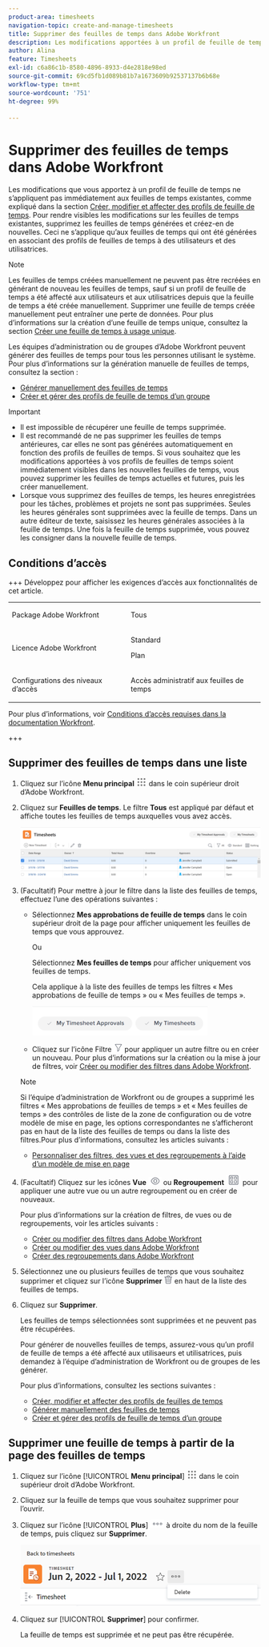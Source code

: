 ```yaml
---
product-area: timesheets
navigation-topic: create-and-manage-timesheets
title: Supprimer des feuilles de temps dans Adobe Workfront
description: Les modifications apportées à un profil de feuille de temps ne sont pas immédiatement appliquées aux feuilles de temps existantes, tel que décrit dans la section « Créer, modifier et affecter des profils de feuille de temps ». Pour rendre visibles les modifications sur les feuilles de temps existantes, supprimez les feuilles de temps générées et créez-en de nouvelles. Ceci ne s’applique qu’aux feuilles de temps qui ont été générées en associant des profils de feuilles de temps à des utilisateurs et des utilisatrices.
author: Alina
feature: Timesheets
exl-id: c6a86c1b-8580-4896-8933-d4e2818e98ed
source-git-commit: 69cd5fb1d089b81b7a1673609b92537137b6b68e
workflow-type: tm+mt
source-wordcount: '751'
ht-degree: 99%

---
```


# Supprimer des feuilles de temps dans Adobe Workfront

Les modifications que vous apportez à un profil de feuille de temps ne s’appliquent pas immédiatement aux feuilles de temps existantes, comme expliqué dans la section [Créer, modifier et affecter des profils de feuille de temps](../../timesheets/create-and-manage-timesheets/create-timesheet-profiles.md). Pour rendre visibles les modifications sur les feuilles de temps existantes, supprimez les feuilles de temps générées et créez-en de nouvelles. Ceci ne s’applique qu’aux feuilles de temps qui ont été générées en associant des profils de feuilles de temps à des utilisateurs et des utilisatrices.

>[!NOTE]
>
>Les feuilles de temps créées manuellement ne peuvent pas être recréées en générant de nouveau les feuilles de temps, sauf si un profil de feuille de temps a été affecté aux utilisateurs et aux utilisatrices depuis que la feuille de temps a été créée manuellement. Supprimer une feuille de temps créée manuellement peut entraîner une perte de données. Pour plus d’informations sur la création d’une feuille de temps unique, consultez la section [Créer une feuille de temps à usage unique](../../timesheets/create-and-manage-timesheets/create-tmshts.md).

Les équipes d’administration ou de groupes d’Adobe Workfront peuvent générer des feuilles de temps pour tous les personnes utilisant le système. Pour plus d’informations sur la génération manuelle de feuilles de temps, consultez la section :

* [Générer manuellement des feuilles de temps](../../timesheets/create-and-manage-timesheets/manually-generate-timesheets.md)
* [Créer et gérer des profils de feuille de temps d’un groupe](../../administration-and-setup/manage-groups/work-with-group-objects/create-and-modify-a-groups-timesheet-profiles.md)

>[!IMPORTANT]
>
>* Il est impossible de récupérer une feuille de temps supprimée.
>* Il est recommandé de ne pas supprimer les feuilles de temps antérieures, car elles ne sont pas générées automatiquement en fonction des profils de feuilles de temps. Si vous souhaitez que les modifications apportées à vos profils de feuilles de temps soient immédiatement visibles dans les nouvelles feuilles de temps, vous pouvez supprimer les feuilles de temps actuelles et futures, puis les créer manuellement.
>* Lorsque vous supprimez des feuilles de temps, les heures enregistrées pour les tâches, problèmes et projets ne sont pas supprimées. Seules les heures générales sont supprimées avec la feuille de temps. Dans un autre éditeur de texte, saisissez les heures générales associées à la feuille de temps. Une fois la feuille de temps supprimée, vous pouvez les consigner dans la nouvelle feuille de temps.
>

## Conditions d’accès

+++ Développez pour afficher les exigences d’accès aux fonctionnalités de cet article.

<table style="table-layout:auto">
 <col> 
 <col>
 <tbody> 
  <tr> 
   <td>Package Adobe Workfront</td> 
   <td><p>Tous</p></td> 
  </tr> 
  <tr> 
   <td>Licence Adobe Workfront</td> 
   <td>
   <p>Standard</p>
   <p>Plan</p></td>
  </tr> 
  <tr> 
   <td>Configurations des niveaux d’accès</td> 
   <td><p>Accès administratif aux feuilles de temps</p> </td> 
  </tr> 
 </tbody> 
</table>

Pour plus d’informations, voir [Conditions d’accès requises dans la documentation Workfront](/help/quicksilver/administration-and-setup/add-users/access-levels-and-object-permissions/access-level-requirements-in-documentation.md).

+++

## Supprimer des feuilles de temps dans une liste

1. Cliquez sur l’icône **Menu principal** ![](assets/main-menu-icon.png) dans le coin supérieur droit d’Adobe Workfront.

1. Cliquez sur **Feuilles de temps**. Le filtre **Tous** est appliqué par défaut et affiche toutes les feuilles de temps auxquelles vous avez accès.

   ![](assets/timesheet-list-one-timesheet-selected-nwe-350x70.png)

1. (Facultatif) Pour mettre à jour le filtre dans la liste des feuilles de temps, effectuez l’une des opérations suivantes :

   * Sélectionnez **Mes approbations de feuille de temps** dans le coin supérieur droit de la page pour afficher uniquement les feuilles de temps que vous approuvez.

     Ou

     Sélectionnez **Mes feuilles de temps** pour afficher uniquement vos feuilles de temps.

     Cela applique à la liste des feuilles de temps les filtres « Mes approbations de feuille de temps » ou « Mes feuilles de temps ».

     ![](assets/my-timesheet-approvals-my-timesheets-pills-on-timesheets-list-nwe-350x58.png)

   * Cliquez sur l’icône Filtre ![](assets/filter-nwepng.png) pour appliquer un autre filtre ou en créer un nouveau. Pour plus d’informations sur la création ou la mise à jour de filtres, voir [Créer ou modifier des filtres dans Adobe Workfront](../../reports-and-dashboards/reports/reporting-elements/create-filters.md).

   >[!NOTE]
   >
   >Si l’équipe d’administration de Workfront ou de groupes a supprimé les filtres « Mes approbations de feuilles de temps » et « Mes feuilles de temps » des contrôles de liste de la zone de configuration ou de votre modèle de mise en page, les options correspondantes ne s’afficheront pas en haut de la liste des feuilles de temps ou dans la liste des filtres.Pour plus d’informations, consultez les articles suivants :
   >
   >   
   >   
   >   * [Personnaliser des filtres, des vues et des regroupements à l’aide d’un modèle de mise en page](../../administration-and-setup/customize-workfront/use-layout-templates/customize-fvg-list-controls-layout-template.md)
   >   
   >

1. (Facultatif) Cliquez sur les icônes **Vue** ![](assets/view-icon.png) ou **Regroupement** ![](assets/grouping.png) pour appliquer une autre vue ou un autre regroupement ou en créer de nouveaux.

   Pour plus d’informations sur la création de filtres, de vues ou de regroupements, voir les articles suivants :

   * [Créer ou modifier des filtres dans Adobe Workfront](../../reports-and-dashboards/reports/reporting-elements/create-filters.md)
   * [Créer ou modifier des vues dans Adobe Workfront](../../reports-and-dashboards/reports/reporting-elements/create-edit-views.md)
   * [Créer des regroupements dans Adobe Workfront](../../reports-and-dashboards/reports/reporting-elements/create-groupings.md)

1. Sélectionnez une ou plusieurs feuilles de temps que vous souhaitez supprimer et cliquez sur l’icône **Supprimer** ![](assets/delete.png) en haut de la liste des feuilles de temps.

1. Cliquez sur **Supprimer**.

   Les feuilles de temps sélectionnées sont supprimées et ne peuvent pas être récupérées.

   Pour générer de nouvelles feuilles de temps, assurez-vous qu’un profil de feuille de temps a été affecté aux utilisaeurs et utilisatrices, puis demandez à l’équipe d’administration de Workfront ou de groupes de les générer.

   Pour plus d’informations, consultez les sections suivantes :

   * [Créer, modifier et affecter des profils de feuilles de temps](../../timesheets/create-and-manage-timesheets/create-timesheet-profiles.md)
   * [Générer manuellement des feuilles de temps](../../timesheets/create-and-manage-timesheets/manually-generate-timesheets.md)
   * [Créer et gérer des profils de feuille de temps d’un groupe](../../administration-and-setup/manage-groups/work-with-group-objects/create-and-modify-a-groups-timesheet-profiles.md)

## Supprimer une feuille de temps à partir de la page des feuilles de temps

1. Cliquez sur l’icône [!UICONTROL **Menu principal**] ![](assets/main-menu-icon.png) dans le coin supérieur droit d’Adobe Workfront.
1. Cliquez sur la feuille de temps que vous souhaitez supprimer pour l’ouvrir.
1. Cliquez sur l’icône [!UICONTROL **Plus**] ![](assets/more-icon.png) à droite du nom de la feuille de temps, puis cliquez sur **Supprimer**.

   ![Suppression d’une feuille de temps de la page des feuilles de temps](assets/delete-timesheet-from-timesheet-page.png)
1. Cliquez sur [!UICONTROL **Supprimer**] pour confirmer.

   La feuille de temps est supprimée et ne peut pas être récupérée.
